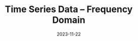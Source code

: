 ---
title: "Time Series Data – Frequency Domain"
index: 3
date: 2023-11-22
materials:
- topic: "Motivation"
  files:
  - type: "colab"
    url: https://colab.research.google.com/github/C4M-UofT/C4M-UofT.github.io/blob/master/lectures/fall/3 - timeseries_frequencydomain/3a - Motivation.ipynb
- topic: "Trigonometry"
  files:
  - type: "colab"
    url: https://colab.research.google.com/github/C4M-UofT/C4M-UofT.github.io/blob/master/lectures/fall/3_timeseries_frequencydomain/3b - Trigonometry.ipynb
- topic: "Fast Fourier Transform"
  files:
  - type: "colab"
    url: https://colab.research.google.com/github/C4M-UofT/C4M-UofT.github.io/blob/master/lectures/fall/3_timeseries_frequencydomain/3c - Fast Fourier Transform.ipynb
- topic: "Spectrograms"
  files:
  - type: "colab"
    url: https://colab.research.google.com/github/C4M-UofT/C4M-UofT.github.io/blob/master/lectures/fall/3_timeseries_frequencydomain/3d - Spectrograms.ipynb
- topic: "Frequency-Domain Features"
  files:
  - type: "colab"
    url: https://colab.research.google.com/github/C4M-UofT/C4M-UofT.github.io/blob/master/lectures/fall/3_timeseries_frequencydomain/3e - Frequency-Domain Features.ipynb
- topic: "Signal Noise"
  files:
  - type: "colab"
    url: https://colab.research.google.com/github/C4M-UofT/C4M-UofT.github.io/blob/master/lectures/fall/3_timeseries_frequencydomain/3f - Signal Noise.ipynb
- topic: "Digital Filters"
  files:
  - type: "colab"
    url: https://colab.research.google.com/github/C4M-UofT/C4M-UofT.github.io/blob/master/lectures/fall/3_timeseries_frequencydomain/3g - Digital Filters.ipynb
assignment:
  text: "HW 3"
  due_date: 2023-12-06 12:00 PM
  submission_link: https://q.utoronto.ca/courses/342394/assignments/1175770
  files:
  - type: "colab"
    url: https://colab.research.google.com/github/C4M-UofT/C4M-UofT.github.io/blob/master/homeworks/HW3.ipynb
---